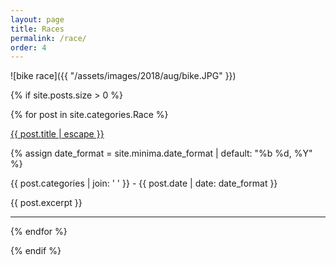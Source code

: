 ```yaml
---
layout: page
title: Races
permalink: /race/
order: 4
---
```


![bike race]({{ "/assets/images/2018/aug/bike.JPG" }})

{% if site.posts.size > 0 %}
    
{% for post in site.categories.Race %}
            
 
                
<a class="post-link" href="{{ post.url | relative_url }}">
    {{ post.title | escape }}
</a>

{% assign date_format = site.minima.date_format | default: "%b %d, %Y" %}

{{ post.categories | join: ' ' }}  <span class="post-meta"> - {{ post.date | date: date_format }}</span>
                
{{ post.excerpt }}
<hr />                
             
{% endfor %}
    
    
{% endif %}              
        
